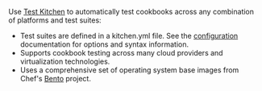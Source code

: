 Use [Test Kitchen](https://kitchen.ci/) to automatically test cookbooks
across any combination of platforms and test suites:

-   Test suites are defined in a kitchen.yml file. See the
    [configuration](/workstation/config_yml_kitchen/) documentation for options
    and syntax information.
-   Supports cookbook testing across many cloud providers and
    virtualization technologies.
-   Uses a comprehensive set of operating system base images from Chef's
    [Bento](https://github.com/chef/bento) project.